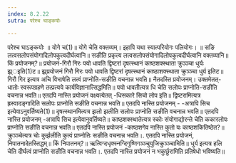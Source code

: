 ```yaml
---
index: 8.2.22
sutra: परेश्च घाङ्कयोः

---
```

परेश्च घाऽङ्कयोः ॥ योगे च(1)॥ योगे चेति वक्तव्यम्। इहापि यथा स्यात्परियोगः पलियोगः। ॥ सङि लत्वसलोपसंयोगादिलोपकुत्वदीर्घत्वानि॥ सङीति प्रकृत्य लत्वसलोपसंयोगादिलोपकुत्वदीर्घत्वानि वक्तव्यानि॥ किं प्रयोजनम्?॥ प्रयोजनं-गिरौ गिरः पयो धावति द्विष्टरां दृषत्स्थानं काष्ठशक्स्थाता क्रुञ्ञ्चा धुर्यः झ्र्इति(1)ट॥ झ्र्प्रयोजनं गिरौ गिरः पयो धावति द्विष्टरां दृषत्स्थानं काष्ठाशक्स्थाता क्रुञ्ञ्चा धुर्य इतिट॥ गिरौ गिर इत्यत्र अचि विभाषेति लत्वं प्राप्नोति-सङीति वचनान्न भवति॥ नैतदस्ति प्रयोजनम्। उक्तमेतत्-धातोः स्वरूपग्रहणे तत्प्रत्यये कार्यविज्ञानात्सिद्धमिति॥ पयो धावतीत्यत्र धि चेति सलोपः प्राप्नोति-सङीति वचनान्न भवति॥ एतदपि नास्ति प्रयोजनं वक्ष्यत्येतत् -धिसकारे सिचो लोप इति॥ द्विष्टरामित्यत्र ह्रस्वादङ्गादिति सलोपः प्राप्नोति सङीति वचनान्न भवति॥ एतदपि नास्ति प्रयोजनम् - -अत्रापि सिच इत्येवाऽनुवर्तिष्यते(1)॥ दृषत्स्थानमित्यत्र झलो झलीति सलोपः प्राप्नोति सङीति वचनान्न भवति॥ एतदपि नास्ति प्रयोजनम् -अत्रापि सिच इत्येवानुवर्तिष्यते॥ काष्ठशक्स्थातेत्यत्र स्कोः संयोगाद्योरन्ते चेति ककारलोपः प्राप्नोति सङीति वचनान्न भवति॥ एतदपि नास्ति प्रयोजनं -काष्ठशगेव नास्ति कुतो यः काष्ठशकितिष्ठेत?॥ क्रुञ्ञ्चेत्यत्र चोः कुर्झलीति कुत्वं प्राप्नोतिः सङीति वचनान्न भवति।. एतदपि नास्ति प्रयोजनं, निपातनादेतस्तिद्धम्॥ किं निपातनम्?॥ ऋत्विग्दधृक्स्नग्दिगुष्णिगञ्ञ्चुयुजिक्रुञ्ञ्चामिति॥ धुर्य इत्यत्र हलि चेति दीर्घत्वं प्राप्नोति सङीति वचनान्न भवति।. एतदपि नास्ति प्रयोजनं न भकुर्छुरामिति प्रतिषेधो भविष्यति॥